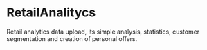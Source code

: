# RetailAnalitycs
Retail analytics data upload, its simple analysis, statistics, customer segmentation and creation of personal offers.
